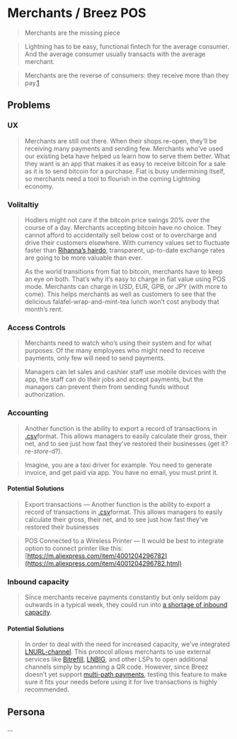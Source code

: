 # Merchants / Breez POS

> Merchants are the missing piece

> Lightning has to be easy, functional fintech for the average consumer. And the average consumer usually transacts with the average merchant.

> Merchants are the reverse of consumers: they receive more than they pay.[1][]

## Problems

### UX

> Merchants are still out there. When their shops re-open, they’ll be receiving many payments and sending few. Merchants who’ve used our existing beta have helped us learn how to serve them better. What they want is an app that makes it as easy to receive bitcoin for a sale as it is to send bitcoin for a purchase. Fiat is busy undermining itself, so merchants need a tool to flourish in the coming Lightning economy.

### Volitaltiy

> Hodlers might not care if the bitcoin price swings 20% over the course of a day. Merchants accepting bitcoin have no choice. They cannot afford to accidentally sell below cost or to overcharge and drive their customers elsewhere. With currency values set to fluctuate faster than [Rihanna’s hairdo](https://duckduckgo.com/?q=rihanna+hairstyles&t=h_&iax=images&ia=images), transparent, up-to-date exchange rates are going to be more valuable than ever.
>
> As the world transitions from fiat to bitcoin, merchants have to keep an eye on both. That’s why it’s easy to charge in fiat value using POS mode. Merchants can charge in USD, EUR, GPB, or JPY (with more to come). This helps merchants as well as customers to see that the delicious falafel-wrap-and-mint-tea lunch won’t cost anybody that month’s rent.

### Access Controls

> Merchants need to watch who’s using their system and for what purposes. Of the many employees who might need to receive payments, only few will need to send payments.

> Managers can let sales and cashier staff use mobile devices with the app, the staff can do their jobs and accept payments, but the managers can prevent them from sending funds without authorization.

### Accounting

> Another function is the ability to export a record of transactions in [.csv](https://en.wikipedia.org/wiki/Comma-separated_values)format. This allows managers to easily calculate their gross, their net, and to see just how fast they’ve restored their businesses (get it? re-*store*-d?).

> Imagine, you are a taxi driver for example. You need to generate invoice, and get paid via app. You have no email, you must print it.

#### Potential Solutions

> Export transactions — Another function is the ability to export a record of transactions in [.csv](https://en.wikipedia.org/wiki/Comma-separated_values)format. This allows managers to easily calculate their gross, their net, and to see just how fast they’ve restored their businesses

> POS Connected to a Wireless Printer — It would be best to integrate option to connect printer like this: [https://m.aliexpress.com/item/4001204296782](https://m.aliexpress.com/item/4001204296782.html)

### Inbound capacity

> Since merchants receive payments constantly but only seldom pay outwards in a typical week, they could run into [a shortage of inbound capacity](https://blog.muun.com/the-inbound-capacity-problem-in-the-lightning-network/).

#### Potential Solutions

> In order to deal with the need for increased capacity, we’ve integrated [LNURL-channel](https://github.com/btcontract/lnurl-rfc/blob/master/spec.md). This protocol allows merchants to use external services like [Bitrefill](https://www.bitrefill.com/buy/lightning/?hl=en), [LNBIG](https://lnbig.com/#/), and other LSPs to open additional channels simply by scanning a QR code. However, since Breez doesn’t yet support [multi-path payments](https://wiki.ion.radar.tech/tech/research/atomic-multi-path-payments), testing this feature to make sure it fits your needs before using it for live transactions is highly recommended.

## Persona

…

[1]: https://medium.com/breez-technology/breezs-point-of-sale-mode-a-new-tool-for-the-day-after-tomorrow-fb8c0ba660a5	"Breez’s Point-of-Sale Mode: A New Tool for the Day after Tomorrow"

